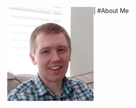 <img align="left" width = "200" src="https://github.com/justinbgent/justinbgent.github.io/blob/master/Untitled.png" /> | #About Me
